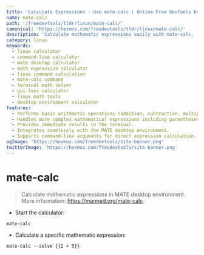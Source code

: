 ```yaml
---
title: 'Calculate Expressions - Use mate-calc | Online Free DevTools by Hexmos'
name: mate-calc
path: '/freedevtools/tldr/linux/mate-calc/'
canonical: 'https://hexmos.com/freedevtools/tldr/linux/mate-calc/'
description: 'Calculate mathematic expressions easily with mate-calc.  This command-line calculator provides quick solutions for various mathematical problems. Free online tool, no registration required.'
category: linux
keywords:
  - linux calculator
  - command-line calculator
  - mate desktop calculator
  - math expression calculator
  - linux command calculation
  - mate-calc command
  - terminal math solver
  - gui-less calculator
  - linux math tools
  - desktop environment calculator
features:
  - Performs basic arithmetic operations (addition, subtraction, multiplication, division).
  - Handles more complex mathematical expressions including parentheses and exponents.
  - Provides immediate results in the terminal.
  - Integrates seamlessly with the MATE desktop environment.
  - Supports command-line arguments for direct expression calculation.
ogImage: 'https://hexmos.com/freedevtools/site-banner.png'
twitterImage: 'https://hexmos.com/freedevtools/site-banner.png'
---
```


# mate-calc

> Calculate mathematic expressions in MATE desktop environment.
> More information: <https://manned.org/mate-calc>.

- Start the calculator:

`mate-calc`

- Calculate a specific mathematic expression:

`mate-calc --solve {{2 + 5}}`
